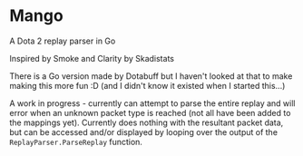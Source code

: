 # Mango
A Dota 2 replay parser in Go

Inspired by Smoke and Clarity by Skadistats

There is a Go version made by Dotabuff but I haven't looked at that to make making this more fun :D (and I didn't know it existed when I started this...)

A work in progress - currently can attempt to parse the entire replay and will error when an unknown packet type is reached (not all have been added to the mappings yet). Currently does nothing with the resultant packet data, but can be accessed and/or displayed by looping over the output of the `ReplayParser.ParseReplay` function.

